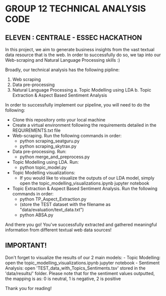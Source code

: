 # GROUP 12 TECHNICAL ANALYSIS CODE
## ELEVEN : CENTRALE - ESSEC HACKATHON

In this project, we aim to generate business insights from the vast textual data resource that is 
the web. In order to successfully do so, we tap into our Web-scraping and Natural Language Processing
skills :)

Broadly, our technical analysis has the following pipline:
1. Web scraping
2. Data pre-processing
3. Natural Language Processing
    a. Topic Modelling using LDA
    b. Topic Extraction & Aspect Based Sentiment Analysis

In order to successfully implement our pipeline, you will need to do the following:
* Clone this repository onto your local machine
* Create a virtual environment following the requirements detailed in the REQUIREMENTS.txt file
* Web-scraping. Run the following commands in order:
    - python scraping_seatguru.py
    - python scraping_skytrax.py
* Data pre-processing. Run:
    - python merge_and_preprocess.py
* Topic Modelling using LDA. Run:
    - python topic_model.py
* Topic Modelling visualizations:
    - If you would like to visualize the outputs of our LDA model, simply open the 
    topic_modelling_visualizations.ipynb jupyter notebook
* Topic Extraction & Aspect Based Sentiment Analysis. Run the following commands in order:
    - python TP_Aspect_Extraction.py
    - (store the TEST dataset with the filename as "data/evaluation/text_data.txt")
    - python ABSA.py

And there you go! You've successfully extracted and gathered meaningful information from different textual 
web data sources! 

## IMPORTANT!
Don't forget to visualize the results of our 2 main models:
    - Topic Modelling: open the topic_modelling_visualizations.ipynb jupyter notebook 
    - Sentiment Analysis: open 'TEST_data_with_Topics_Sentiments.tsv' stored in the 'data/results/' folder. 
    Please note that for the sentiment values outputted, the mapping is as: 0 is neutral, 1 is negative, 2 is positive

Thank you for reading!
